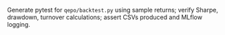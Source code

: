 Generate pytest for `qepo/backtest.py` using sample returns; verify Sharpe, drawdown, turnover calculations; assert CSVs produced and MLflow logging.
